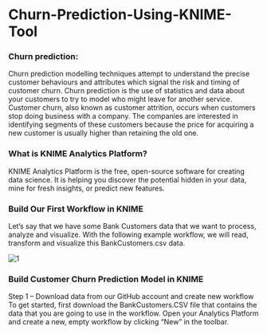 # Churn-Prediction-Using-KNIME-Tool

### Churn prediction:
Churn prediction modelling techniques attempt to understand the precise customer behaviours and attributes which signal the risk and timing of customer churn. Churn prediction is the use of statistics and data about your customers to try to model who might leave for another service. Customer churn, also known as customer attrition, occurs when customers stop doing business with a company. The companies are interested in identifying segments of these customers because the price for acquiring a new customer is usually higher than retaining the old one.

### What is KNIME Analytics Platform?
KNIME Analytics Platform is the free, open-source software for creating data science. It is helping you discover the potential hidden in your data, mine for fresh insights, or predict new features.

### Build Our First Workflow in KNIME
Let’s say that we have some Bank Customers data that we want to process, analyze and visualize. With the following example workflow, we will read, transform and visualize this BankCustomers.csv data.

![1](https://user-images.githubusercontent.com/80674012/116277310-f7458100-a7a2-11eb-9e60-270dc96cf647.png)

### Build Customer Churn Prediction Model in KNIME
Step 1 – Download data from our GitHub account and create new workflow
To get started, first download the BankCustomers.CSV file that contains the data that you are going to use in the workflow. Open your Analytics Platform and create a new, empty workflow by clicking “New” in the toolbar.
